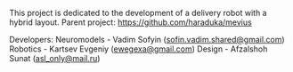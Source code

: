 This project is dedicated to the development of a delivery robot with a hybrid layout.
Parent project: https://github.com/haraduka/mevius

Developers:
Neuromodels - Vadim Sofyin (sofin.vadim.shared@gmail.com)
Robotics - Kartsev Evgeniy (ewegexa@gmail.com)
Design - Afzalshoh Sunat (asl_only@mail.ru)

